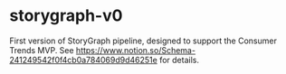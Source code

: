 # storygraph-v0
First version of StoryGraph pipeline, designed to support the Consumer Trends MVP. See https://www.notion.so/Schema-241249542f0f4cb0a784069d9d46251e for details.
